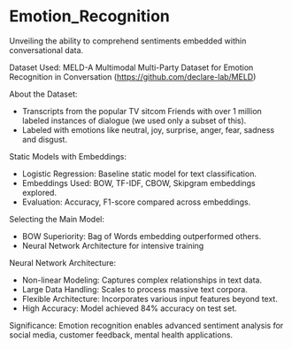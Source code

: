 # Emotion_Recognition
Unveiling the ability to comprehend sentiments embedded within conversational data.

Dataset Used: MELD-A Multimodal Multi-Party Dataset for Emotion Recognition in Conversation (https://github.com/declare-lab/MELD)

About the Dataset: 
- Transcripts from the popular TV sitcom Friends with over 1 million labeled instances of dialogue (we used only a subset of this).
- Labeled with emotions like neutral, joy, surprise, anger, fear, sadness and disgust.

Static Models with Embeddings:
- Logistic Regression: Baseline static model for text classification.
- Embeddings Used: BOW, TF-IDF, CBOW, Skipgram embeddings explored.
- Evaluation: Accuracy, F1-score compared across embeddings.

Selecting the Main Model:
- BOW Superiority: Bag of Words embedding outperformed others.
- Neural Network Architecture for intensive training

Neural Network Architecture:
- Non-linear Modeling: Captures complex relationships in text data.
- Large Data Handling: Scales to process massive text corpora.
- Flexible Architecture: Incorporates various input features beyond text.
- High Accuracy: Model achieved 84% accuracy on test set.
  
Significance:
Emotion recognition enables advanced sentiment analysis for social media, customer feedback, mental health applications.
